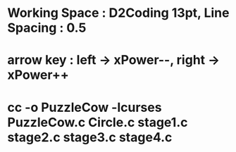 # Working Space : D2Coding 13pt, Line Spacing : 0.5

# arrow key : left -> xPower--, right -> xPower++

# cc -o PuzzleCow -lcurses PuzzleCow.c Circle.c stage1.c stage2.c stage3.c stage4.c